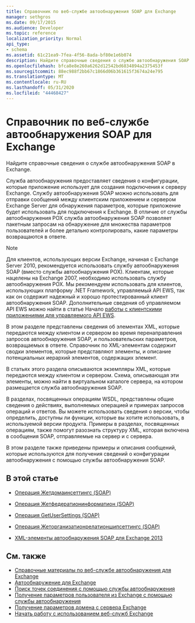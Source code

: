 ```yaml
---
title: Справочник по веб-службе автообнаружения SOAP для Exchange
manager: sethgros
ms.date: 09/17/2015
ms.audience: Developer
ms.topic: reference
localization_priority: Normal
api_type:
- schema
ms.assetid: 61c21ea9-7fea-4f56-8ada-bf80e1e6b074
description: Найдите справочные сведения о службе автообнаружения SOAP в Exchange.
ms.openlocfilehash: bfca8e8e260a6262d12542bd6834894a2375453f
ms.sourcegitcommit: 88ec988f2bb67c1866d06b361615f3674a24e795
ms.translationtype: MT
ms.contentlocale: ru-RU
ms.lasthandoff: 05/31/2020
ms.locfileid: "44468427"
---
```

# <a name="soap-autodiscover-web-service-reference-for-exchange"></a>Справочник по веб-службе автообнаружения SOAP для Exchange

Найдите справочные сведения о службе автообнаружения SOAP в Exchange.
  
Служба автообнаружения предоставляет сведения о конфигурации, которые приложение использует для создания подключения к серверу Exchange. Службу автообнаружения SOAP можно использовать для отправки сообщений между клиентским приложением и сервером Exchange Server для обнаружения параметров, которые приложение будет использовать для подключения к Exchange. В отличие от службы автообнаружения POX служба автообнаружения SOAP позволяет пакетным запросам на обнаружение для множества параметров пользователей и более детально контролировать, какие параметры возвращаются в ответе. 
  
> [!NOTE]
> Для клиентов, использующих версии Exchange, начиная с Exchange Server 2010, рекомендуется использовать службу автообнаружения SOAP (вместо службы автообнаружения POX). Клиентам, которые нацелены на Exchange 2007, необходимо использовать службу автообнаружения POX. Мы рекомендуем использовать для клиентов, использующих платформу .NET Framework, управляемый API EWS, так как он содержит надежный и хорошо протестированный клиент автообнаружения SOAP. Дополнительные сведения об управляемом API EWS можно найти в статье Начало [работы с клиентскими приложениями для управляемого API EWS](https://msdn.microsoft.com/library/c2267733-6f4f-49e5-9614-1e4a24c3af1a%28Office.15%29.aspx). 
  
В этом разделе представлены сведения об элементах XML, которые передаются между клиентом и сервером во время перенаправления запросов автообнаружения SOAP, и пользовательских параметров, возвращаемых в ответе. Справочник по XML-элементам содержит сводки элементов, которые представляют элементы, и описание потенциальных иерархий элементов, содержащих элемент. 
  
В статьях этого раздела описываются экземпляры XML, которые передаются между клиентом и сервером. Схема, описывающая эти элементы, можно найти в виртуальном каталоге сервера, на котором размещается служба автообнаружения SOAP.
  
В разделах, посвященных операциям WSDL, представлены общие сведения о действиях, выполняемых операцией и примерах запросов операций и ответов. Вы можете использовать сведения о версии, чтобы определить, доступны ли функции, которые вы хотите использовать, в используемой версии продукта. Примеры в разделах, посвященных операциям, также помогут разознать структуру XML, которая включена в сообщения SOAP, отправляемые на сервер и с сервера.
  
В этом разделе также приведены примеры и описания сообщений, которые используются для получения сведений о конфигурации автообнаружения с помощью службы автообнаружения SOAP. 
  
## <a name="in-this-section"></a>В этой статье
<a name="bk_InThisSection"> </a>

- [Операция Жетдомаинсеттингс (SOAP)](getdomainsettings-operation-soap.md)
    
- [Операция Жетфедератионинформатион (SOAP)](getfederationinformation-operation-soap.md)
    
- [Операция GetUserSettings (SOAP)](getusersettings-operation-soap.md)
    
- [Операция Жеторганизатионрелатионшипсеттингс (SOAP)](getorganizationrelationshipsettings-operation-soap.md)
    
- [XML-элементы автообнаружения SOAP для Exchange 2013](soap-autodiscover-xml-elements-for-exchange-2013.md)
    
## <a name="see-also"></a>См. также


- [Справочные материалы по веб-службе автообнаружения для Exchange](autodiscover-web-service-reference-for-exchange.md)
- [Автообнаружение для Exchange](../exchange-web-services/autodiscover-for-exchange.md)
- [Поиск точек соединения с помощью службы автообнаружения](https://msdn.microsoft.com/library/03896542-549b-4c45-973c-98f9025ea26c%28Office.15%29.aspx)
- [Получение параметров пользователя из Exchange с помощью службы автообнаружения](https://msdn.microsoft.com/library/6d90c305-4802-4e18-8d52-f60349feaa8d%28Office.15%29.aspx)
- [Получение параметров домена с сервера Exchange](https://msdn.microsoft.com/library/2f9acb81-5135-4f72-94e8-65c235d725e6%28Office.15%29.aspx)
- [Начать работу с использованием веб-служб Exchange](../exchange-web-services/start-using-web-services-in-exchange.md)
    

